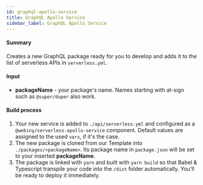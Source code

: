 ```yaml
---
id: graphql-apollo-service
title: GraphQL Apollo Service
sidebar_label: GraphQL Apollo Service
---
```


#### Summary
Creates a new GraphQL package ready for you to develop and adds it to the list of serverless APIs in `serverless.yml`.

#### Input
- **packageName** - your package's name. Names starting with at-sign such as `@super/duper` also work.

#### Build process
1. Your new service is added to `./api/serverless.yml` and configured as a `@webiny/serverless-apollo-service` component. Default values are assigned to the used `vars`, if it's the case.
2. The new package is cloned from our Template into `./packages/<packageName>`. Its package name in `package.json` will be set to your inserted **packageName**.
3. The package is linked with `yarn` and built with `yarn build` so that Babel & Typescript transpile your code into the `/dist` folder automatically. You'll be ready to deploy it immediately.

